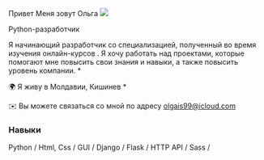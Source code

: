 Привет Меня зовут Ольга ![](https://user-images.githubusercontent.com/18350557/176309783-0785949b-9127-417c-8b55-ab5a4333674e.gif) 

Python-разработчик 

Я начинающий разработчик со специализацией, полученный во время изучения онлайн-курсов . Я хочу работать над проектами, которые помогают мне повысить свои знания и навыки, а также повысить уровень компании. * 

🌍 Я живу в Молдавии, Кишинев *

✉️ Вы можете связаться со мной по адресу [olgais99@icloud.com](mailto:olgais99@icloud.com)[](mailto:olgais99@icloud.com)

### Навыки


Python / Html, Css / GUI / Django / Flask / HTTP API / Sass /



